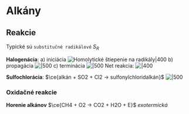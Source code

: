 # Alkány

## Reakcie
Typické sú `substitučné radikálové` $S_R$

**Halogenácia**:
a) iniciácia
![Homolytické štiepenie na radikály|400](chlorinácia-iniciácia-alkány.png)
b) propagácia
![|500](chlorinácia-propagácia-reakcia.png)
c) terminácia
![|500](terminácia-halogenácia-reakcia.png)
Net reakcia:
![|400](reakcia-halogenacia-alkany.png)

**Sulfochlorácia**:
$\ce{alkán + SO2 + Cl2 -> sulfonylchloridalkán}$
![|500](sulfochloracia-alkanov.png)

### Oxidačné reakcie
**Horenie alkánov**
$\ce{CH4 + O2 -> CO2 + H2O + E}$ *exotermická*